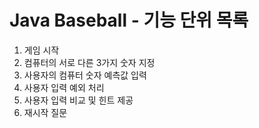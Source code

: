 <h1>Java Baseball - 기능 단위 목록</h1>
<ol>
    <li>게임 시작</li>
    <li>컴퓨터의 서로 다른 3가지 숫자 지정</li>
    <li>사용자의 컴퓨터 숫자 예측값 입력</li>
    <li>사용자 입력 예외 처리</li>
    <li>사용자 입력 비교 및 힌트 제공</li>
    <li>재시작 질문</li>
</ol>